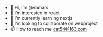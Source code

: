 - 👋 Hi, I’m @vbmars
- 👀 I’m interested in react
- 🌱 I’m currently learning nextjs
- 💞️ I’m looking to collaborate on webproject
- 📫 How to reach me cat54@163.com

<!---
vbmars/vbmars is a ✨ special ✨ repository because its `README.md` (this file) appears on your GitHub profile.
You can click the Preview link to take a look at your changes.
--->
